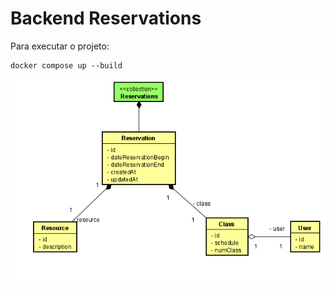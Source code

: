 # Backend Reservations

Para executar o projeto:

```
docker compose up --build
```

![Diagramas](assets/Diagrama.png)
